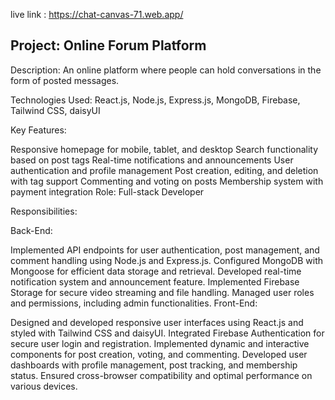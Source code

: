 live link : https://chat-canvas-71.web.app/

## Project: Online Forum Platform
Description: An online platform where people can hold conversations in the form of posted messages.

Technologies Used: React.js, Node.js, Express.js, MongoDB, Firebase, Tailwind CSS, daisyUI

Key Features:

Responsive homepage for mobile, tablet, and desktop
Search functionality based on post tags
Real-time notifications and announcements
User authentication and profile management
Post creation, editing, and deletion with tag support
Commenting and voting on posts
Membership system with payment integration
Role: Full-stack Developer

Responsibilities:

Back-End:

Implemented API endpoints for user authentication, post management, and comment handling using Node.js and Express.js.
Configured MongoDB with Mongoose for efficient data storage and retrieval.
Developed real-time notification system and announcement feature.
Implemented Firebase Storage for secure video streaming and file handling.
Managed user roles and permissions, including admin functionalities.
Front-End:

Designed and developed responsive user interfaces using React.js and styled with Tailwind CSS and daisyUI.
Integrated Firebase Authentication for secure user login and registration.
Implemented dynamic and interactive components for post creation, voting, and commenting.
Developed user dashboards with profile management, post tracking, and membership status.
Ensured cross-browser compatibility and optimal performance on various devices.
